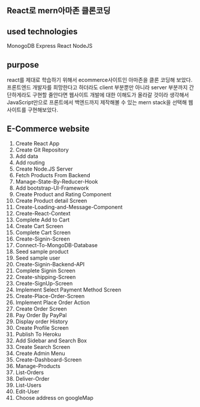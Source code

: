 ## React로 mern아마존 클론코딩

## used technologies
MonogoDB 
Express
React
NodeJS

## purpose
react를 제대로 학습하기 위해서 ecommerce사이트인 아마존을 클론 코딩해 보았다.
프론트엔드 개발자를 희망한다고 하더라도 client 부분뿐만 아니라 server 부분까지 간단하게라도 구현할 줄안다면 웹사이트 개발에 대한 이해도가 올라갈 것이라 생각해서 JavaScript만으로 프론트에서 백엔드까지 제작해볼 수 있는 mern stack을 선택해 웹사이트를 구현해보았다.


## E-Commerce website
1. Create React App
2. Create Git Repository
3. Add data
5. Add routing
6. Create Node.JS Server
7. Fetch Products From Backend
8. Manage-State-By-Reducer-Hook
9. Add bootstrap-UI-Framework
10. Create Product and Rating Component
11. Create Product detail Screen
12. Create-Loading-and-Message-Component
13. Create-React-Context
14. Complete Add to Cart
15. Create Cart Screen
16. Complete Cart Screen
17. Create-Signin-Screen
18. Connect-To-MongoDB-Database
19. Seed sample product
20. Seed sample user
21. Create-Signin-Backend-API
22. Complete Signin Screen
23. Create-shipping-Screen
24. Create-SignUp-Screen
25. Implement Select Payment Method Screen
26. Create-Place-Order-Screen
27. Implement Place Order Action
28. Create Order Screen
29. Pay Order By PayPal
30. Display order History
31. Create Profile Screen
32. Publish To Heroku
33. Add Sidebar and Search Box
34. Create Search Screen
35. Create Admin Menu
36. Create-Dashboard-Screen
37. Manage-Products
38. List-Orders
39. Deliver-Order
40. List-Users
41. Edit-User
42. Choose address on googleMap



